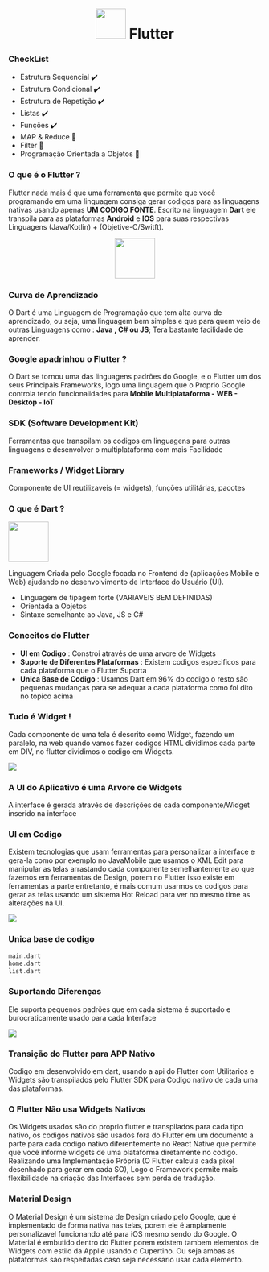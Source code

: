 <h1 align="center"><img src="https://iconape.com/wp-content/files/yb/61798/svg/flutter-logo.svg" height="60px" > Flutter </h1> 


### CheckList

- Estrutura Sequencial ✔️
- Estrutura Condicional ✔️
- Estrutura de Repetição ✔️
- Listas ✔️
- Funções ✔️
- MAP & Reduce 🏇
- Filter 🚩
- Programação Orientada a Objetos 🚩





### O que é o Flutter ?
Flutter nada mais é que uma ferramenta que permite que você programando em uma linguagem consiga gerar codigos para as linguagens nativas usando apenas **UM CODIGO FONTE**. Escrito na linguagem **Dart** ele transpila para as plataformas **Android** e **IOS** para suas respectivas Linguagens (Java/Kotlin) + (Objetive-C/Switft).

<p align="center">
<img  src="https://www.kindpng.com/picc/m/329-3292914_android-clipart-ios-android-ios-logo-transparent-hd.png" height="80px" > </p>


### Curva de Aprendizado
O Dart é uma Linguagem de Programação que tem alta curva de aprendizado, ou seja, uma  linguagem bem simples e que para quem veio de outras Linguagens como : **Java , C# ou JS**; Tera bastante facilidade de aprender.

### Google apadrinhou o Flutter ?
O Dart se tornou uma das linguagens padrões do Google, e o Flutter um dos seus Principais Frameworks, logo uma linguagem que o Proprio Google controla tendo funcionalidades para **Mobile Multiplataforma - WEB - Desktop - IoT**

### SDK (Software Development Kit)
Ferramentas que transpilam os codigos em linguagens para outras linguagens e desenvolver o multiplataforma com mais Facilidade

### Frameworks / Widget Library
Componente de UI reutilizaveis (= widgets), funções utilitárias, pacotes

### O que é Dart ?  

<img  src="https://camo.githubusercontent.com/831fcb3aa1e35685a351128ada1c6555843bc0220020b74fbb1a50f7b91b077f/68747470733a2f2f6477676c6f676f2e636f6d2f77702d636f6e74656e742f75706c6f6164732f323031382f30332f446172745f6c6f676f2e706e67" height="80px" > 

Linguagem Criada pelo Google focada no Frontend de (aplicações Mobile e Web) ajudando no desenvolvimento de Interface do Usuário (UI).

- Linguagem de tipagem forte (VARIAVEIS BEM DEFINIDAS)
- Orientada a Objetos 
- Sintaxe semelhante ao Java, JS e C#


### Conceitos do Flutter

- **UI em Codigo** : Constroi através de uma arvore de Widgets
- **Suporte de Diferentes Plataformas** : Existem codigos especificos para cada plataforma que o Flutter Suporta
- **Unica Base de Codigo** : Usamos Dart em 96% do codigo o resto são pequenas mudanças para se adequar a cada plataforma como foi dito no topico acima

### Tudo é Widget !
Cada componente de uma tela é descrito como Widget, fazendo um paralelo, na web quando vamos fazer codigos HTML dividimos cada parte em DIV, no flutter dividimos o codigo em Widgets.

<img  src="https://koenig-media.raywenderlich.com/uploads/2020/09/PlatformAwareWidgets-feature.png" >

### A UI do Aplicativo é uma Arvore de Widgets

A interface é gerada através de descrições de cada componente/Widget inserido na interface

### UI em Codigo
Existem tecnologias que usam ferramentas para personalizar a interface e gera-la como por exemplo no JavaMobile que usamos o XML Edit para manipular as telas arrastando cada componente semelhantemente ao que fazemos em ferramentas de Design, porem no Flutter isso existe em ferramentas a parte entretanto, é mais comum usarmos os codigos para gerar as telas usando um sistema Hot Reload para ver no mesmo time as alterações na UI.

<img  src="https://flutter.axuer.com/assets/tools/android-studio/hot-reload-36252b9c05984443ea5cd1960bab0f4ca904a6dfbe71165af4ed7f1b1c037124.gif" >

### Unica base de codigo 
```dart
main.dart
home.dart
list.dart
```
### Suportando Diferenças 
Ele suporta pequenos padrões que em cada sistema é suportado e burocraticamente usado para cada Interface 

<img  src="https://penji.co/wp-content/uploads/2020/08/Secondary-Menu-1.jpeg" >

### Transição do Flutter para APP Nativo 

Codigo em desenvolvido em dart, usando a api do Flutter com Utilitarios e Widgets são transpilados pelo Flutter SDK para Codigo nativo de cada uma das plataformas.

### O Flutter Não usa Widgets Nativos

Os Widgets usados são do proprio flutter e transpilados para cada tipo nativo, os codigos nativos são usados fora do Flutter em um documento a parte para cada codigo nativo diferentemente no React Native que permite que você informe widgets de uma plataforma diretamente no codigo. Realizando uma Implementação Própria (O Flutter calcula cada pixel desenhado para gerar em cada SO), Logo o Framework permite mais flexibilidade na criação das Interfaces sem perda de tradução.

### Material Design
O Material Design é um sistema de Design criado pelo Google, que é implementado de forma nativa nas telas, porem ele é amplamente personalizavel funcionando até para iOS mesmo sendo do Google. O Material é embutido dentro do Flutter porem existem tambem elementos de Widgets com estilo da Applle usando o Cupertino. Ou seja ambas as plataformas são respeitadas caso seja necessario usar cada elemento.











